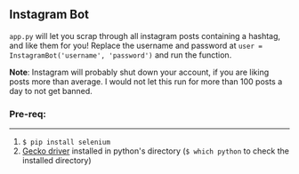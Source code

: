 ## Instagram Bot

```app.py``` will let you scrap through all instagram posts containing a hashtag, and like them for you! Replace the username and password at ```user = InstagramBot('username', 'password')``` and run the function.

**Note**: Instagram will probably shut down your account, if you are liking posts more than average. I would not let this run for more than 100 posts a day to not get banned.

### Pre-req:
---
1. ```$ pip install selenium```
2. [Gecko driver](https://github.com/mozilla/geckodriver/releases) installed in python's directory (```$ which python``` to check the installed directory)

